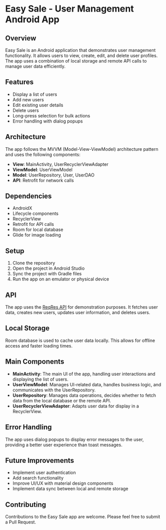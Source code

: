 # Easy Sale - User Management Android App

## Overview

Easy Sale is an Android application that demonstrates user management functionality. It allows users to view, create, edit, and delete user profiles. The app uses a combination of local storage and remote API calls to manage user data efficiently.

## Features

- Display a list of users
- Add new users
- Edit existing user details
- Delete users
- Long-press selection for bulk actions
- Error handling with dialog popups

## Architecture

The app follows the MVVM (Model-View-ViewModel) architecture pattern and uses the following components:

- **View**: MainActivity, UserRecyclerViewAdapter
- **ViewModel**: UserViewModel
- **Model**: UserRepository, User, UserDAO
- **API**: Retrofit for network calls

## Dependencies

- AndroidX
- Lifecycle components
- RecyclerView
- Retrofit for API calls
- Room for local database
- Glide for image loading

## Setup

1. Clone the repository
2. Open the project in Android Studio
3. Sync the project with Gradle files
4. Run the app on an emulator or physical device

## API

The app uses the [ReqRes API](https://reqres.in/) for demonstration purposes. It fetches user data, creates new users, updates user information, and deletes users.

## Local Storage

Room database is used to cache user data locally. This allows for offline access and faster loading times.

## Main Components

- **MainActivity**: The main UI of the app, handling user interactions and displaying the list of users.
- **UserViewModel**: Manages UI-related data, handles business logic, and communicates with the UserRepository.
- **UserRepository**: Manages data operations, decides whether to fetch data from the local database or the remote API.
- **UserRecyclerViewAdapter**: Adapts user data for display in a RecyclerView.

## Error Handling

The app uses dialog popups to display error messages to the user, providing a better user experience than toast messages.

## Future Improvements

- Implement user authentication
- Add search functionality
- Improve UI/UX with material design components
- Implement data sync between local and remote storage

## Contributing

Contributions to the Easy Sale app are welcome. Please feel free to submit a Pull Request.
